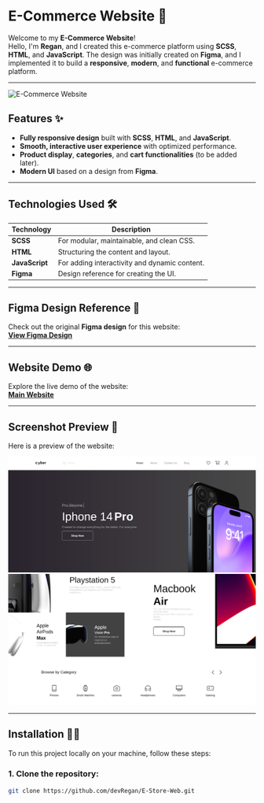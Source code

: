 # E-Commerce Website 🚀

Welcome to my **E-Commerce Website**!  
Hello, I'm **Regan**, and I created this e-commerce platform using **SCSS**, **HTML**, and **JavaScript**. The design was initially created on **Figma**, and I implemented it to build a **responsive**, **modern**, and **functional** e-commerce platform.

---

![E-Commerce Website](https://img.shields.io/badge/Tech-%20SCSS%20%2C%20HTML%20%2C%20JS-blue)

## Features ✨
- **Fully responsive design** built with **SCSS**, **HTML**, and **JavaScript**.
- **Smooth, interactive user experience** with optimized performance.
- **Product display**, **categories**, and **cart functionalities** (to be added later).
- **Modern UI** based on a design from **Figma**.

---

## Technologies Used 🛠️
| Technology  | Description |
|-------------|-------------|
| **SCSS**    | For modular, maintainable, and clean CSS. |
| **HTML**    | Structuring the content and layout. |
| **JavaScript** | For adding interactivity and dynamic content. |
| **Figma**   | Design reference for creating the UI. |

---

## Figma Design Reference 🎨
Check out the original **Figma design** for this website:  
[**View Figma Design**](https://www.figma.com/design/IWlMDd30NN8GnxJi5I4iQl/E-Store---Mobile%2Fweb-(Community)-(Copy)?node-id=2607-6390&p=f&t=kAMj16raP45ccOlr-0)

---

## Website Demo 🌐
Explore the live demo of the website:  
[**Main Website**](https://devregan.github.io/E-Store-Web/)

---

## Screenshot Preview 📸
Here is a preview of the website:

![Homepage Preview](./review/Screenshot%20from%202025-01-31%2022-21-37.png)
![Product Page Preview](./review/Screenshot%20from%202025-01-31%2022-21-55.png)

---

## Installation 🧑‍💻

To run this project locally on your machine, follow these steps:

### 1. Clone the repository:
```bash
git clone https://github.com/devRegan/E-Store-Web.git
